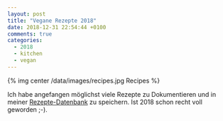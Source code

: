 ```yaml
---
layout: post
title: "Vegane Rezepte 2018"
date: 2018-12-31 22:54:44 +0100
comments: true
categories: 
  - 2018
  - kitchen
  - vegan
---
```

{% img center /data/images/recipes.jpg Recipes %}

Ich habe angefangen möglichst viele Rezepte zu Dokumentieren und
in meiner [Rezepte-Datenbank][db] zu speichern. Ist 2018 schon recht
voll geworden ;-).

[db]: https://vkitchen.herokuapp.com/
